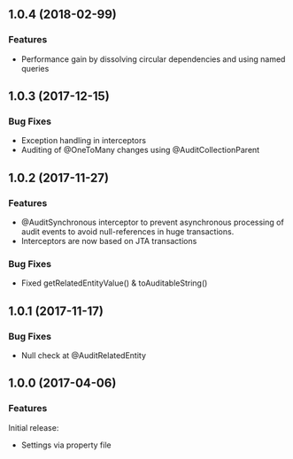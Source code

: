 

<!--
### Bug Fixes
### Features
### BREAKING CHANGES
-->

<a name="1.0.4"></a>

## 1.0.4 (2018-02-99)

### Features

 * Performance gain by dissolving circular dependencies and using named queries


<a name="1.0.3"></a>

## 1.0.3 (2017-12-15)

### Bug Fixes

 * Exception handling in interceptors
 * Auditing of @OneToMany changes using @AuditCollectionParent


<a name="1.0.2"></a>

## 1.0.2 (2017-11-27)

### Features

 * @AuditSynchronous interceptor to prevent asynchronous processing of audit events to avoid null-references in huge transactions.
 * Interceptors are now based on JTA transactions

### Bug Fixes

 * Fixed getRelatedEntityValue() & toAuditableString()



<a name="1.0.1"></a>
 
## 1.0.1 (2017-11-17)

### Bug Fixes

* Null check at @AuditRelatedEntity



<a name="1.0.0"></a>

## 1.0.0 (2017-04-06)

### Features

Initial release:

* Settings via property file